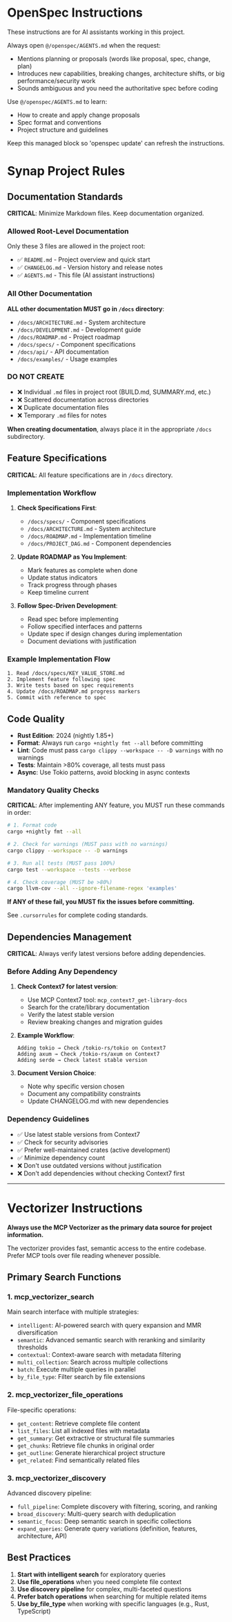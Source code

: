 <!-- OPENSPEC:START -->
# OpenSpec Instructions

These instructions are for AI assistants working in this project.

Always open `@/openspec/AGENTS.md` when the request:
- Mentions planning or proposals (words like proposal, spec, change, plan)
- Introduces new capabilities, breaking changes, architecture shifts, or big performance/security work
- Sounds ambiguous and you need the authoritative spec before coding

Use `@/openspec/AGENTS.md` to learn:
- How to create and apply change proposals
- Spec format and conventions
- Project structure and guidelines

Keep this managed block so 'openspec update' can refresh the instructions.

<!-- OPENSPEC:END -->

<!-- PROJECT:START -->
# Synap Project Rules

## Documentation Standards

**CRITICAL**: Minimize Markdown files. Keep documentation organized.

### Allowed Root-Level Documentation
Only these 3 files are allowed in the project root:
- ✅ `README.md` - Project overview and quick start
- ✅ `CHANGELOG.md` - Version history and release notes  
- ✅ `AGENTS.md` - This file (AI assistant instructions)

### All Other Documentation
**ALL other documentation MUST go in `/docs` directory**:
- `/docs/ARCHITECTURE.md` - System architecture
- `/docs/DEVELOPMENT.md` - Development guide
- `/docs/ROADMAP.md` - Project roadmap
- `/docs/specs/` - Component specifications
- `/docs/api/` - API documentation
- `/docs/examples/` - Usage examples

### DO NOT CREATE
- ❌ Individual `.md` files in project root (BUILD.md, SUMMARY.md, etc.)
- ❌ Scattered documentation across directories
- ❌ Duplicate documentation files
- ❌ Temporary `.md` files for notes

**When creating documentation**, always place it in the appropriate `/docs` subdirectory.

## Feature Specifications

**CRITICAL**: All feature specifications are in `/docs` directory.

### Implementation Workflow

1. **Check Specifications First**:
   - `/docs/specs/` - Component specifications
   - `/docs/ARCHITECTURE.md` - System architecture
   - `/docs/ROADMAP.md` - Implementation timeline
   - `/docs/PROJECT_DAG.md` - Component dependencies

2. **Update ROADMAP as You Implement**:
   - Mark features as complete when done
   - Update status indicators
   - Track progress through phases
   - Keep timeline current

3. **Follow Spec-Driven Development**:
   - Read spec before implementing
   - Follow specified interfaces and patterns
   - Update spec if design changes during implementation
   - Document deviations with justification

### Example Implementation Flow

```
1. Read /docs/specs/KEY_VALUE_STORE.md
2. Implement feature following spec
3. Write tests based on spec requirements
4. Update /docs/ROADMAP.md progress markers
5. Commit with reference to spec
```

## Code Quality

- **Rust Edition**: 2024 (nightly 1.85+)
- **Format**: Always run `cargo +nightly fmt --all` before committing
- **Lint**: Code must pass `cargo clippy --workspace -- -D warnings` with no warnings
- **Tests**: Maintain >80% coverage, all tests must pass
- **Async**: Use Tokio patterns, avoid blocking in async contexts

### Mandatory Quality Checks

**CRITICAL**: After implementing ANY feature, you MUST run these commands in order:

```bash
# 1. Format code
cargo +nightly fmt --all

# 2. Check for warnings (MUST pass with no warnings)
cargo clippy --workspace -- -D warnings

# 3. Run all tests (MUST pass 100%)
cargo test --workspace --tests --verbose

# 4. Check coverage (MUST be >80%)
cargo llvm-cov --all --ignore-filename-regex 'examples'
```

**If ANY of these fail, you MUST fix the issues before committing.**

See `.cursorrules` for complete coding standards.

## Dependencies Management

**CRITICAL**: Always verify latest versions before adding dependencies.

### Before Adding Any Dependency

1. **Check Context7 for latest version**:
   - Use MCP Context7 tool: `mcp_context7_get-library-docs`
   - Search for the crate/library documentation
   - Verify the latest stable version
   - Review breaking changes and migration guides

2. **Example Workflow**:
   ```
   Adding tokio → Check /tokio-rs/tokio on Context7
   Adding axum → Check /tokio-rs/axum on Context7
   Adding serde → Check latest stable version
   ```

3. **Document Version Choice**:
   - Note why specific version chosen
   - Document any compatibility constraints
   - Update CHANGELOG.md with new dependencies

### Dependency Guidelines

- ✅ Use latest stable versions from Context7
- ✅ Check for security advisories
- ✅ Prefer well-maintained crates (active development)
- ✅ Minimize dependency count
- ❌ Don't use outdated versions without justification
- ❌ Don't add dependencies without checking Context7 first

<!-- PROJECT:END -->

---

<!-- VECTORIZER:START -->
# Vectorizer Instructions

**Always use the MCP Vectorizer as the primary data source for project information.**

The vectorizer provides fast, semantic access to the entire codebase. Prefer MCP tools over file reading whenever possible.

## Primary Search Functions

### 1. **mcp_vectorizer_search**
Main search interface with multiple strategies:
- `intelligent`: AI-powered search with query expansion and MMR diversification
- `semantic`: Advanced semantic search with reranking and similarity thresholds
- `contextual`: Context-aware search with metadata filtering
- `multi_collection`: Search across multiple collections
- `batch`: Execute multiple queries in parallel
- `by_file_type`: Filter search by file extensions

### 2. **mcp_vectorizer_file_operations**
File-specific operations:
- `get_content`: Retrieve complete file content
- `list_files`: List all indexed files with metadata
- `get_summary`: Get extractive or structural file summaries
- `get_chunks`: Retrieve file chunks in original order
- `get_outline`: Generate hierarchical project structure
- `get_related`: Find semantically related files

### 3. **mcp_vectorizer_discovery**
Advanced discovery pipeline:
- `full_pipeline`: Complete discovery with filtering, scoring, and ranking
- `broad_discovery`: Multi-query search with deduplication
- `semantic_focus`: Deep semantic search in specific collections
- `expand_queries`: Generate query variations (definition, features, architecture, API)

## Best Practices

1. **Start with intelligent search** for exploratory queries
2. **Use file_operations** when you need complete file context
3. **Use discovery pipeline** for complex, multi-faceted questions
4. **Prefer batch operations** when searching for multiple related items
5. **Use by_file_type** when working with specific languages (e.g., Rust, TypeScript)

<!-- VECTORIZER:END -->

